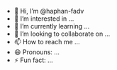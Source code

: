 - 👋 Hi, I’m @haphan-fadv
- 👀 I’m interested in ...
- 🌱 I’m currently learning ...
- 💞️ I’m looking to collaborate on ...
- 📫 How to reach me ...
- 😄 Pronouns: ...
- ⚡ Fun fact: ...

<!---
haphan-fadv/haphan-fadv is a ✨ special ✨ repository because its `README.md` (this file) appears on your GitHub profile.
You can click the Preview link to take a look at your changes.
--->
